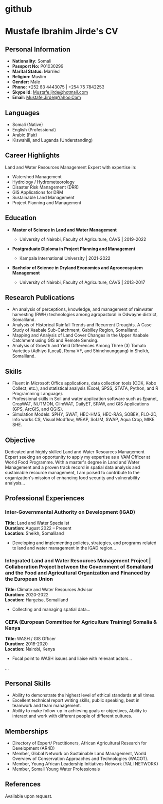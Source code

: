 # github
# Mustafe Ibrahim Jirde's CV

## Personal Information
- **Nationality:** Somali
- **Passport No:** P01030299
- **Marital Status:** Married
- **Religion:** Muslim
- **Gender:** Male
- **Phone:** +252 63 4443075 | +254 75 7842253
- **Skype Id:** Mustafe.jirde@hotmail.com
- **Email:** Mustafe.Jirde@Yahoo.Com

## Languages
- Somali (Native)
- English (Professional)
- Arabic (Fair)
- Kiswahili, and Luganda (Understanding)

## Career Highlights
Land and Water Resources Management Expert with expertise in:
- Watershed Management
- Hydrology / Hydrometeorology
- Disaster Risk Management (DRR)
- GIS Applications for DRM
- Sustainable Land Management
- Project Planning and Management

## Education
- **Master of Science in Land and Water Management**
  - University of Nairobi, Faculty of Agriculture, CAVS | 2019-2022

- **Postgraduate Diploma in Project Planning and Management**
  - Kampala International University | 2021-2022

- **Bachelor of Science in Dryland Economics and Agroecosystem Management**
  - University of Nairobi, Faculty of Agriculture, CAVS | 2013-2017

## Research Publications
- An analysis of perceptions, knowledge, and management of rainwater harvesting (RWH) technologies among agropastoral in Odwayne district, Somaliland.
- Analysis of Historical Rainfall Trends and Recurrent Droughts. A Case Study of Xaabale Sub-Catchment, Gabilley Region, Somaliland.
- Mapping and Analysis of Land Cover Changes in the Upper Xaabale Catchment using GIS and Remote Sensing.
- Analysis of Growth and Yield Differences Among Three (3) Tomato Varieties (Adhiyo (Local), Roma VF, and Shinchounggang) in Sheikh, Somaliland.

## Skills
- Fluent in Microsoft Office applications, data collection tools (ODK, Kobo Collect, etc.), and statistical analysis (Excel, SPSS, STATA, Python, and R Programming Language).
- Professional skills in Soil and water application software such as Epanet, CropWAT, NUTMON, ClimWAT, DailyET, SPAW, and GIS Applications (GPS, ArcGIS, and QGIS).
- Simulation Models: SPHY, SWAT, HEC-HMS, HEC-RAS, SOBEK, FLO-2D, Info works CS, Visual Modflow, WEAP, SoLIM, SWAP, Aqua Crop, MIKE SHE.

## Objective
Dedicated and highly skilled Land and Water Resources Management Expert seeking an opportunity to apply my expertise as a VAM Officer at World Food Programme. With a master's degree in Land and Water Management and a proven track record in spatial data analysis and sustainable resource management, I am poised to contribute to the organization's mission of enhancing food security and vulnerability analysis...

## Professional Experiences
### Inter-Governmental Authority on Development (IGAD)
**Title:** Land and Water Specialist  
**Duration:** August 2022 – Present  
**Location:** Sheikh, Somaliland  

- Developing and implementing policies, strategies, and programs related to land and water management in the IGAD region...
  
### Integrated Land and Water Resources Management Project | Collaboration Project between the Government of Somaliland and the Food and Agricultural Organization and Financed by the European Union
**Title:** Climate and Water Resources Advisor  
**Duration:** 2020-2022  
**Location:** Hargeisa, Somaliland  

- Collecting and managing spatial data...
  
### CEFA (European Committee for Agriculture Training) Somalia & Kenya
**Title:** WASH / GIS Officer  
**Duration:** 2018-2020  
**Location:** Nairobi, Kenya  

- Focal point to WASH issues and liaise with relevant actors...
  
...

## Personal Skills
- Ability to demonstrate the highest level of ethical standards at all times.
- Excellent technical report writing skills, public speaking, best in teamwork and team management.
- Ability to make follow-up in achieving goals or objectives, Ability to interact and work with different people of different cultures.

## Memberships
- Directory of Expert/ Practitioners, African Agricultural Research for Development (AR4D)
- Member, Global Network on Sustainable Land Management, World Overview of Conservation Approaches and Technologies (WACOT).
- Member, Young African Leadership Initiatives Network (YALI NETWORK)
- Member, Somali Young Water Professionals

## References
Available upon request.
